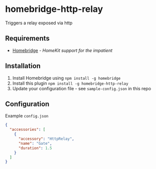 # homebridge-http-relay

Triggers a relay exposed via http

## Requirements
-	[Homebridge](https://github.com/nfarina/homebridge) - _HomeKit support for the impatient_

## Installation
1.	Install Homebridge using `npm install -g homebridge`
2.	Install this plugin `npm install -g homebridge-http-relay`
3.	Update your configuration file - see `sample-config.json` in this repo

## Configuration
Example `config.json`

```json
{
  "accessories": [
    {
      "accessory": "HttpRelay",
      "name": "Gate",
      "duration": 1.5
    }
  ]
}
```
